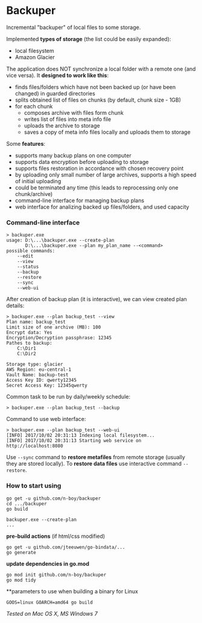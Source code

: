 # Backuper

Incremental "backuper" of local files to some storage.

Implemented **types of storage** (the list could be easily expanded):
- local filesystem
- Amazon Glacier

The application does NOT synchronize a local folder with a remote one (and vice versa). It **designed to work like this**:
- finds files/folders which have not been backed up (or have been changed) in guarded directories
- splits obtained list of files on chunks (by default, chunk size - 1GB)
- for each chunk
	- composes archive with files form chunk
	- writes list of files into meta info file
	- uploads the archive to storage
	- saves a copy of meta info files locally and uploads them to storage

Some **features**:
- supports many backup plans on one computer
- supports data encryption before uploading to storage
- supports files restoration in accordance with chosen recovery point
- by uploading only small number of large archives, supports a high speed of initial uploading
- could be terminated any time (this leads to reprocessing only one chunk/archive)
- command-line interface for managing backup plans
- web interface for analizing backed up files/folders, and used capacity

### Command-line interface
```
> backuper.exe
usage: D:\...\backuper.exe --create-plan
       D:\...\backuper.exe --plan my_plan_name --<command>
possible commands:
    --edit
    --view
    --status
    --backup
    --restore
    --sync
    --web-ui
```

After creation of backup plan (it is interactive), we can view created plan details:
```
> backuper.exe --plan backup_test --view
Plan name: backup_test
Limit size of one archive (MB): 100
Encrypt data: Yes
Encryption/Decryption passphrase: 12345
Pathes to backup:
    C:\Dir1
    C:\Dir2

Storage type: glacier
AWS Region: eu-central-1
Vault Name: backup-test
Access Key ID: qwerty12345
Secret Access Key: 12345qwerty
```

Common task to be run by daily/weekly schedule:
```
> backuper.exe --plan backup_test --backup
```

Command to use web interface:
```
> backuper.exe --plan backup_test --web-ui
[INFO] 2017/10/02 20:31:13 Indexing local filesystem...
[INFO] 2017/10/02 20:31:13 Starting web service on http://localhost:8080
```

Use `--sync` command to **restore metafiles** from remote storage (usually they are stored locally).
To **restore data files** use interactive command `--restore`.


### How to start using
```
go get -u github.com/n-boy/backuper
cd .../backuper
go build

backuper.exe --create-plan
...
```

**pre-build actions** (if html/css modified)
```
go get -u github.com/jteeuwen/go-bindata/...
go generate
```

**update dependencies in go.mod**
```
go mod init github.com/n-boy/backuper
go mod tidy
```

**parameters to use when building a binary for Linux
```
GOOS=linux GOARCH=amd64 go build
```

*Tested on Mac OS X, MS Windows 7*